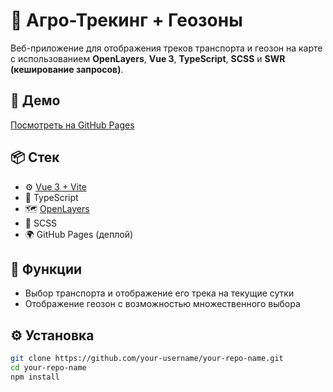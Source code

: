 # 🚜 Агро-Трекинг + Геозоны

Веб-приложение для отображения треков транспорта и геозон на карте с использованием **OpenLayers**, **Vue 3**, **TypeScript**, **SCSS** и **SWR (кеширование запросов)**.

## 🔗 Демо

[Посмотреть на GitHub Pages](https://ZuevKirill.github.io/vue-ts-map-app/)

## 📦 Стек

- ⚙️ [Vue 3 + Vite](https://vitejs.dev/)
- 🔷 TypeScript
- 🗺️ [OpenLayers](https://openlayers.org/)
- 💅 SCSS
- 🌍 GitHub Pages (деплой)

## 🚀 Функции

- Выбор транспорта и отображение его трека на текущие сутки
- Отображение геозон с возможностью множественного выбора

## ⚙️ Установка

```bash
git clone https://github.com/your-username/your-repo-name.git
cd your-repo-name
npm install
